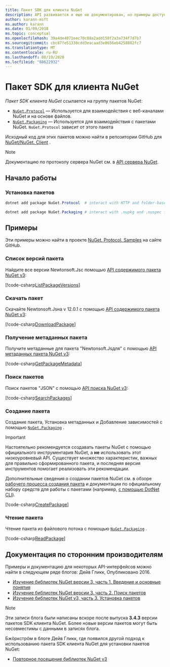 ```yaml
---
title: Пакет SDK для клиента NuGet
description: API развивается и еще не документирован, но примеры доступны в блоге Дейв Гликк.
author: karann-msft
ms.author: karann
ms.date: 01/09/2018
ms.topic: conceptual
ms.openlocfilehash: 39a4de4071eec70c88a2add158f2a3a734f7d7b7
ms.sourcegitcommit: cbc87fe51330cdd3eacaad3e8656eb4258882fc7
ms.translationtype: MT
ms.contentlocale: ru-RU
ms.lasthandoff: 08/19/2020
ms.locfileid: "88622932"
---
```

# <a name="nuget-client-sdk"></a>Пакет SDK для клиента NuGet

*Пакет SDK клиента NuGet* ссылается на группу пакетов NuGet:

* [`NuGet.Protocol`](https://www.nuget.org/packages/NuGet.Protocol) — Используется для взаимодействия с веб-каналами NuGet и на основе файлов.
* [`NuGet.Packaging`](https://www.nuget.org/packages/NuGet.Packaging) — Используется для взаимодействия с пакетами NuGet. `NuGet.Protocol` зависит от этого пакета

Исходный код для этих пакетов можно найти в репозитории GitHub для [NuGet/NuGet. Client](https://github.com/NuGet/NuGet.Client) .

> [!Note]
> Документацию по протоколу сервера NuGet см. в [API сервера NuGet](~/api/overview.md).

## <a name="getting-started"></a>Начало работы

### <a name="install-the-packages"></a>Установка пакетов

```ps1
dotnet add package NuGet.Protocol  # interact with HTTP and folder-based NuGet package feeds, includes NuGet.Packaging

dotnet add package NuGet.Packaging # interact with .nupkg and .nuspec files from a stream
```

## <a name="examples"></a>Примеры

Эти примеры можно найти в проекте [NuGet. Protocol. Samples](https://github.com/NuGet/Samples/tree/master/NuGetProtocolSamples) на сайте GitHub.

### <a name="list-package-versions"></a>Список версий пакета

Найдите все версии Newtonsoft.Jsс помощью [API содержимого пакета NuGet v3](../api/package-base-address-resource.md#enumerate-package-versions):

[!code-csharp[ListPackageVersions](~/../nuget-samples/NuGetProtocolSamples/Program.cs?name=ListPackageVersions)]

### <a name="download-a-package"></a>Скачать пакет

Скачайте Newtonsoft.Jsна v 12.0.1 с помощью [API содержимого пакета NuGet v3](../api/package-base-address-resource.md):

[!code-csharp[DownloadPackage](~/../nuget-samples/NuGetProtocolSamples/Program.cs?name=DownloadPackage)]

### <a name="get-package-metadata"></a>Получение метаданных пакета

Получите метаданные для пакета "Newtonsoft.Jsдля" с помощью [API метаданных пакета NuGet v3](../api/registration-base-url-resource.md):

[!code-csharp[GetPackageMetadata](~/../nuget-samples/NuGetProtocolSamples/Program.cs?name=GetPackageMetadata)]

### <a name="search-packages"></a>Поиск пакетов

Поиск пакетов "JSON" с помощью [API поиска NuGet v3](../api/search-query-service-resource.md):

[!code-csharp[SearchPackages](~/../nuget-samples/NuGetProtocolSamples/Program.cs?name=SearchPackages)]

### <a name="create-a-package"></a>Создание пакета

Создание пакета, Установка метаданных и Добавление зависимостей с помощью [`NuGet.Packaging`](https://www.nuget.org/packages/NuGet.Packaging) .

> [!IMPORTANT]
> Настоятельно рекомендуется создавать пакеты NuGet с помощью официального инструментария NuGet, а **не** использовать этот низкоуровневый API. Существует множество характеристик, важных для правильно сформированного пакета, и последняя версия инструментов помогает реализовать эти рекомендации.
> 
> Дополнительные сведения о создании пакетов NuGet см. в обзоре [рабочего процесса создания пакета](../create-packages/overview-and-workflow.md) и документации по официальному набору средств для работы с пакетами (например, [с помощью DotNet CLI](../create-packages/creating-a-package-dotnet-cli.md)).

[!code-csharp[CreatePackage](~/../nuget-samples/NuGetProtocolSamples/Program.cs?name=CreatePackage)]

### <a name="read-a-package"></a>Чтение пакета

Чтение пакета из файлового потока с помощью [`NuGet.Packaging`](https://www.nuget.org/packages/NuGet.Packaging) .

[!code-csharp[ReadPackage](~/../nuget-samples/NuGetProtocolSamples/Program.cs?name=ReadPackage)]

## <a name="third-party-documentation"></a>Документация по сторонним производителям

Примеры и документацию для некоторых API-интерфейсов можно найти в следующем ряде блогов: Дейв Гликк, Опубликовано 2016.

- [Изучение библиотек NuGet версии 3, часть 1. Введение и основные понятия](http://daveaglick.com/posts/exploring-the-nuget-v3-libraries-part-1)
- [Изучение библиотек NuGet версии 3. часть 2. Поиск пакетов](http://daveaglick.com/posts/exploring-the-nuget-v3-libraries-part-2)
- [Изучение библиотек NuGet v3, часть 3. Установка пакетов](http://daveaglick.com/posts/exploring-the-nuget-v3-libraries-part-3)

> [!Note]
> Эти записи блога были написаны вскоре после выпуска **3.4.3** версии пакетов SDK клиента NuGet.
> Более новые версии пакетов могут быть несовместимы с данными в записях блога.

Бжöркстрöм в блоге Дейв Гликк, где появился другой подход к использованию пакета SDK клиента NuGet для установки пакетов NuGet:

- [Повторное посещение библиотек NuGet v3](https://martinbjorkstrom.com/posts/2018-09-19-revisiting-nuget-client-libraries)
